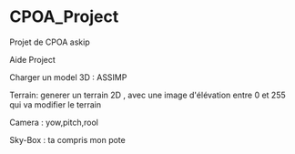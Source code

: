 # CPOA_Project
Projet de CPOA askip


Aide Project

Charger un model 3D : ASSIMP

Terrain: generer un terrain 2D , avec une image d'élévation entre 0 et 255 qui va modifier le terrain

Camera : yow,pitch,rool 

Sky-Box : ta compris mon pote 

